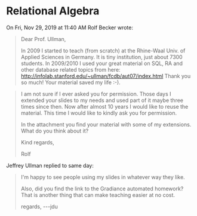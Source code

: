 # Relational Algebra #

On Fri, Nov 29, 2019 at 11:40 AM Rolf Becker wrote:


>Dear Prof. Ullman,
>
>In 2009 I started to teach (from scratch) at the Rhine-Waal Univ. of Applied Sciences in Germany. It is tiny institution, just about 7300 students. In 2009/2010 I used your great material on SQL, RA and other database related topics from here: http://infolab.stanford.edu/~ullman/fcdb/aut07/index.html 
>Thank you so much! Your material saved my life :-). 
	
>I am not sure if I ever asked you for permission. Those days I extended your slides to my needs and used part of it maybe three times since then. Now after almost 10 years I would like to reuse the material. This time I would like to kindly ask you for permission.
>
>In the attachment you find your material with some of my extensions. What do you think about it?
>
>Kind regards,
>
>Rolf


Jeffrey Ullman replied to same day:

>I'm happy to see people using my slides in whatever way they like.
>
>Also, did you find the link to the Gradiance automated homework?  That is another thing that can make teaching easier at no cost.
>
>regards,
>	---jdu


